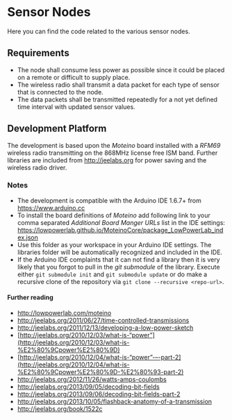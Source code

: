 # Sensor Nodes
Here you can find the code related to the various sensor nodes.

## Requirements
* The node shall consume less power as possible since it could be placed on a
remote or difficult to supply place.
* The wireless radio shall transmit a data packet for each type of sensor that
is connected to the node.
* The data packets shall be transmitted repeatedly for a not yet defined time
interval with updated sensor values.

## Development Platform
The development is based upon the *Moteino* board installed with a *RFM69*
wireless radio transmitting on the 868MHz license free ISM band.
Further libraries are included from http://jeelabs.org for power saving and the
wireless radio driver.

### Notes
* The development is compatible with the Arduino IDE 1.6.7+ from
https://www.arduino.cc
* To install the board definitions of *Moteino* add following link to your comma
separated *Additional Board Manger URLs* list in the IDE settings:
https://lowpowerlab.github.io/MoteinoCore/package_LowPowerLab_index.json  
* Use this folder as your workspace in your Arduino IDE settings. The libraries
folder will be automatically recognized and included in the IDE.
* If the Arduino IDE complaints that it can not find a library then it is very
likely that you forgot to pull in the *git submodule* of the library. Execute
either `git submodule init` and `git submodule update` or do make a recursive
clone of the repository via `git clone --recursive <repo-url>`.

#### Further reading
* http://lowpowerlab.com/moteino
* http://jeelabs.org/2011/06/27/time-controlled-transmissions
* http://jeelabs.org/2011/12/13/developing-a-low-power-sketch
* [http://jeelabs.org/2010/12/03/what-is-“power”](http://jeelabs.org/2010/12/03/what-is-%E2%80%9Cpower%E2%80%9D)
* [http://jeelabs.org/2010/12/04/what-is-“power”-–-part-2](http://jeelabs.org/2010/12/04/what-is-%E2%80%9Cpower%E2%80%9D-%E2%80%93-part-2)
* http://jeelabs.org/2012/11/26/watts-amps-coulombs
* http://jeelabs.org/2013/09/05/decoding-bit-fields
* http://jeelabs.org/2013/09/06/decoding-bit-fields-part-2
* http://jeelabs.org/2013/10/05/flashback-anatomy-of-a-transmission
* http://jeelabs.org/book/1522c